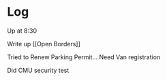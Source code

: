 

# Log


Up at 8:30 

Write up [[Open Borders]]

Tried to Renew Parking Permit... Need Van registration

Did CMU security test


